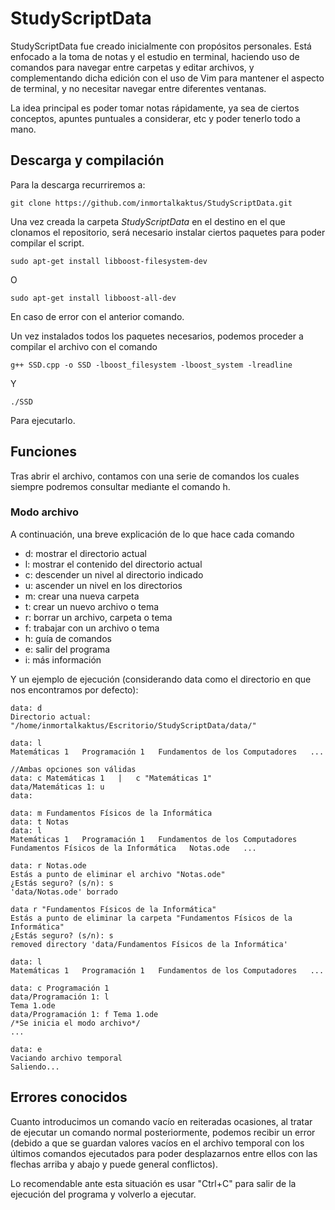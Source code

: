# StudyScriptData

StudyScriptData fue creado inicialmente con propósitos personales. Está enfocado a la toma de notas y el estudio en terminal, haciendo uso de comandos para navegar entre carpetas y editar archivos, y complementando dicha edición con el uso de Vim para mantener el aspecto de terminal, y no necesitar navegar entre diferentes ventanas.

La idea principal es poder tomar notas rápidamente, ya sea de ciertos conceptos, apuntes puntuales a considerar, etc y poder tenerlo todo a mano.

## Descarga y compilación

Para la descarga recurriremos a:

  `git clone https://github.com/inmortalkaktus/StudyScriptData.git`

Una vez creada la carpeta *StudyScriptData* en el destino en el que clonamos el repositorio, será necesario instalar ciertos paquetes para poder compilar el script.

  `sudo apt-get install libboost-filesystem-dev`

O

  `sudo apt-get install libboost-all-dev`
  
En caso de error con el anterior comando.

Un vez instalados todos los paquetes necesarios, podemos proceder a compilar el archivo con el comando

  `g++ SSD.cpp -o SSD -lboost_filesystem -lboost_system -lreadline`

Y

  `./SSD`
  
Para ejecutarlo.

## Funciones

Tras abrir el archivo, contamos con una serie de comandos los cuales siempre podremos consultar mediante el comando h.

### Modo archivo

A continuación, una breve explicación de lo que hace cada comando

  * d: mostrar el directorio actual
  * l: mostrar el contenido del directorio actual
  * c: descender un nivel al directorio indicado
  * u: ascender un nivel en los directorios
  * m: crear una nueva carpeta
  * t: crear un nuevo archivo o tema
  * r: borrar un archivo, carpeta o tema
  * f: trabajar con un archivo o tema
  * h: guía de comandos
  * e: salir del programa
  * i: más información

Y un ejemplo de ejecución (considerando data como el directorio en que nos encontramos por defecto):

```
data: d
Directorio actual: "/home/inmortalkaktus/Escritorio/StudyScriptData/data/"

data: l
Matemáticas 1   Programación 1   Fundamentos de los Computadores   ...

//Ambas opciones son válidas
data: c Matemáticas 1   |   c "Matemáticas 1" 
data/Matemáticas 1: u
data:

data: m Fundamentos Físicos de la Informática
data: t Notas
data: l
Matemáticas 1   Programación 1   Fundamentos de los Computadores   Fundamentos Físicos de la Informática   Notas.ode   ...

data: r Notas.ode
Estás a punto de eliminar el archivo "Notas.ode"
¿Estás seguro? (s/n): s
'data/Notas.ode' borrado

data r "Fundamentos Físicos de la Informática"
Estás a punto de eliminar la carpeta "Fundamentos Físicos de la Informática"
¿Estás seguro? (s/n): s
removed directory 'data/Fundamentos Físicos de la Informática'

data: l
Matemáticas 1   Programación 1   Fundamentos de los Computadores   ...

data: c Programación 1
data/Programación 1: l
Tema 1.ode
data/Programación 1: f Tema 1.ode
/*Se inicia el modo archivo*/
...

data: e
Vaciando archivo temporal
Saliendo...

```

## Errores conocidos

Cuanto introducimos un comando vacío en reiteradas ocasiones, al tratar de ejecutar un comando normal posteriormente, podemos recibir un error (debido a que se guardan valores vacíos en el archivo temporal con los últimos comandos ejecutados para poder desplazarnos entre ellos con las flechas arriba y abajo y puede general conflictos).

Lo recomendable ante esta situación es usar "Ctrl+C" para salir de la ejecución del programa y volverlo a ejecutar.
